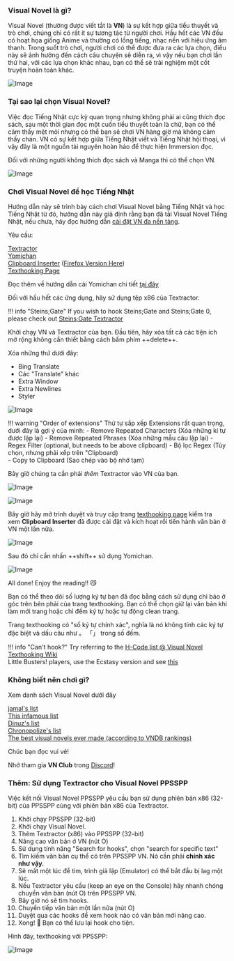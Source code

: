 ### Visual Novel là gì?

Visual Novel (thường được viết tắt là **VN**) là sự kết hợp giữa tiểu thuyết và trò chơi, chúng chỉ có rất ít sự tương tác từ người chơi. Hầu hết các VN đều có hoạt họa giống Anime và thường có lồng tiếng, nhạc nền với hiệu ứng âm thanh. Trong suốt trò chơi, người chơi có thể được đưa ra các lựa chọn, điều này sẽ ảnh hưởng đến cách câu chuyện sẽ diễn ra, vì vậy nếu bạn chơi lần thứ hai, với các lựa chọn khác nhau, bạn có thể sẽ trải nghiệm một cốt truyện hoàn toàn khác.

![Image](img/vn1.jpg)

### Tại sao lại chọn Visual Novel?

Việc đọc Tiếng Nhật cực kỳ quan trọng nhưng không phải ai cũng thích đọc sách, sau một thời gian đọc một cuốn tiểu thuyết toàn là chữ, bạn có thể cảm thấy mệt mỏi nhưng có thể bạn sẽ chơi VN hàng giờ mà không cảm thấy chán. VN có sự kết hợp giữa Tiếng Nhật viết và Tiếng Nhật hội thoại, vì vậy đây là một nguồn tài nguyên hoàn hảo để thực hiện Immersion đọc. 

Đối với những người không thích đọc sách và Manga thì có thể chọn VN. 

![Image](img/vn2.jpg)

### Chơi Visual Novel để học Tiếng Nhật

Hướng dẫn này sẽ trình bày cách chơi Visual Novel bằng Tiếng Nhật và học Tiếng Nhật từ đó, hướng dẫn này giả định rằng bạn đã tải Visual Novel Tiếng Nhật, nếu chưa, hãy đọc hướng dẫn [cài đặt VN đa nền tảng](https://learnjapanese.moe/vn-setup).

Yêu cầu:

[Textractor](https://github.com/Artikash/Textractor/releases)  
[Yomichan](https://foosoft.net/projectsyomichan.md/)  
[Clipboard Inserter](https://github.com/kmltml/clipboard-inserter) ([Firefox Version Here](https://addons.mozilla.org/en-US/firefox/addon/lap-clipboard-inserter/))  
[Texthooking Page](https://learnjapanese.moe/texthooker.html) 

Đọc thêm về hướng dẫn cài Yomichan chi tiết [tại đây](https://learnjapanese.moeyomichan.md)

Đối với hầu hết các ứng dụng, hãy sử dụng tệp x86 của Textractor.

!!! info "Steins;Gate"
	If you wish to hook Steins;Gate and Steins;Gate 0, please check out [Steins;Gate Textractor](https://github.com/shiiion/steinsgate_textractor)

Khởi chạy VN và Textractor của bạn. Đầu tiên, hãy xóa tất cả các tiện ích mở rộng không cần thiết bằng cách bấm phím ++delete++.

Xóa những thứ dưới đây:

- Bing Translate
- Các "Translate" khác
- Extra Window
- Extra Newlines
- Styler 


![Image](img/textractor1.png) 

!!! warning "Order of extensions" 
	Thứ tự sắp xếp Extensions rất quan trọng, dưới đây là gợi ý của mình: 
	- Remove Repeated Characters (Xóa những kí tự được lặp lại)
	- Remove Repeated Phrases (Xóa những mẫu câu lặp lại) 
	- Regex Filter (optional, but needs to be above clipboard) - Bộ lọc Regex (Tùy chọn, nhưng phải xếp trên "Clipboard)  
	- Copy to Clipboard (Sao chép vào bộ nhớ tạm)

Bây giờ chúng ta cần phải *thêm* Textractor vào VN của bạn.

![Image](img/textractor2.png)  


![Image](img/textractor3.png)

Bây giờ hãy mở trình duyệt và truy cập trang [texthooking page](https://learnjapanese.moe/texthooker.html) kiểm tra xem **Clipboard Inserter** đã được cài đặt và kích hoạt rồi tiến hành văn bản ở VN một lần nữa.

![Image](img/textractor4.png) 

Sau đó chỉ cần nhấn ++shift++ sử dụng Yomichan.

![Image](img/textractor5.png) 

All done! Enjoy the reading!! :smirk_cat:

Bạn có thể theo dõi số lượng ký tự bạn đã đọc bằng cách sử dụng chỉ báo ở góc trên bên phải của trang texthooking. Bạn có thể chọn giữ lại văn bản khi làm mới trang hoặc chỉ đếm ký tự hoặc tự động clean trang.

Trang texthooking có "số ký tự chính xác", nghĩa là nó không tính các ký tự đặc biệt và dấu câu như 。 「」 trong số đếm.

!!! info "Can't hook?"
	Try referring to the [H-Code list @ Visual Novel Texthooking Wiki](https://vn-hooking.fandom.com/wiki/H-Code)  
	Little Busters! players, use the Ecstasy version and see [this](https://cdn.discordapp.com/attachments/813105334763126814/1047252417735036988/little_busters.png)  

### Không biết nên chơi gì?

Xem danh sách Visual Novel dưới đây

[jamal's list](https://anacreondjt.gitlab.io/vn-chart/)  
[This infamous list](https://docs.google.com/document/u/1/d/1KnyyDt7jimEz-dgeMSKymRaT2r3QKBPm9AzqZ6oUWAs/pub)  
[Dinuz's list](dinuzlist.md)  
[Chronopolize's list](https://docs.google.com/spreadsheets/d/18vCgQHhBNBeRJdcTcyUi2Atq-nAapQW--33qrwl5Yfw)  
[The best visual novels ever made (according to VNDB rankings)](https://vndb.org/v?f=022gja3gja&s=34w)  

Chúc bạn đọc vui vẻ!

Nhớ tham gia **VN Club** trong [Discord](https://discord.gg/nhqjydaR8j)!

### Thêm: Sử dụng Textractor cho Visual Novel PPSSPP

Việc kết nối Visual Novel PPSSPP yêu cầu bạn sử dụng phiên bản x86 (32-bit) của PPSSPP cùng với phiên bản x86 của Textractor.

1.  Khởi chạy PPSSPP (32-bit)
2.  Khởi chạy Visual Novel.
3.  Thêm Textractor (x86) vào PPSSPP (32-bit)
4.  Nâng cao văn bản ở VN (nút O)
5.  Sử dụng tính năng "Search for hooks", chọn "search for specific text" 
6.  Tìm kiếm văn bản cụ thể có trên PPSSPP VN. Nó cần phải **chính xác như vậy.**
7.  Sẽ mất một lúc để tìm, trình giả lập (Emulator) có thể bắt đầu bị lag một lúc.
8.  Nếu Textractor yêu cầu (keep an eye on the Console) hãy nhanh chóng chuyển văn bản (nút O) trên PPSSPP VN.
9.  Bây giờ nó sẽ tìm hooks.
10. Chuyển tiếp văn bản một lần nữa (nút O)
11. Duyệt qua các hooks để xem hook nào có văn bản mới nâng cao.
12. Xong! :tada: Bạn có thể lưu lại hook cho tiện.

Hình đây, texthooking với PPSSPP:  

![Image](img/vnpsp2.jpg)  